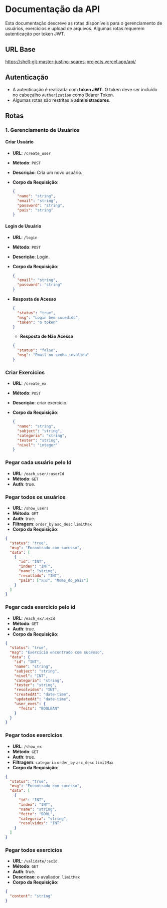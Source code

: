 # Documentação da API

Esta documentação descreve as rotas disponíveis para o gerenciamento de usuários, exercícios e upload de arquivos. Algumas rotas requerem autenticação por token JWT.

## URL Base

https://shell-git-master-justino-soares-projects.vercel.app/api/

## Autenticação

- A autenticação é realizada com **token JWT**. O token deve ser incluído no cabeçalho `Authorization` como Bearer Token.
- Algumas rotas são restritas a **administradores**.

## Rotas

### 1. Gerenciamento de Usuários

#### Criar Usuário

- **URL**: `/create_user`
- **Método**: `POST`
- **Descrição**: Cria um novo usuário.
- **Corpo da Requisição**:

  ```json
  {
    "name": "string",
    "email": "string",
    "password": "string",
    "pais": "string"
  }
  ```

#### Login de Usuário

- **URL**: `/login`
- **Método**: `POST`
- **Descrição**: Login.
- **Corpo da Requisição**:

  ```json
  {
    "email": "string",
    "password": "string"
  }
  ```

- **Resposta de Acesso**

  ```json
  {
    "status": "true",
    "msg": "Login bem sucedido",
    "token": "o token"
  }
  ```

  - **Resposta de Não Acesso**

  ```json
  {
    "status": "false",
    "msg": "Email ou senha inválida"
  }
  ```

### Criar Exercícios

- **URL**: `/create_ex`
- **Método**: `POST`
- **Descrição**: criar exercício.
- **Corpo da Requisição**:

  ```json
  {
    "name": "string",
    "subject": "string",
    "categoria": "string",
    "tester": "string",
    "nivel": "integer"
  }
  ```

### Pegar cada usuário pelo Id

- **URL**: `/each_user/:userId`
- **Método**: `GET`
- **Auth**: true.

### Pegar todos os usuários

- **URL**: `/show_users`
- **Método**: `GET`
- **Auth**: true.
- **Filtragem**: `order_by` `asc_desc` `limitMax`
- **Corpo da Requisição**:

```json
{
  "status": "true",
  "msg": "Encontrado com sucesso",
  "data": [
    {
      "id": "INT",
      "index": "INT",
      "name": "string",
      "resultado": "INT",
      "pais": ["🇦🇴", "Nome_do_pais"]
    }
  ]
}
```

### Pegar cada exercicio pelo id

- **URL**: `/each_ex/:exId`
- **Método**: `GET`
- **Auth**: true.
- **Corpo da Requisição**:

```json
{
  "status": "true",
  "msg": "Exercício encontrado com sucesso",
  "data": {
    "id": "INT",
    "name": "string",
    "subject": "string",
    "nivel": "INT",
    "categoria": "string",
    "tester": "string",
    "resolvidos": "INT",
    "createdAt": "date-time",
    "updatedAt": "date-time",
    "user_exes": {
      "feito": "BOOLEAN"
    }
  }
}
```

### Pegar todos exercicios

- **URL**: `/show_ex`
- **Método**: `GET`
- **Auth**: true.
- **Filtragem**: `categoria` `order_by` `asc_desc` `limitMax`
- **Corpo da Requisição**:

```json
{
  "status": "true",
  "msg": "Encontrado com sucesso",
  "data": [
    {
      "id": "INT",
      "index": "INT",
      "name": "string",
      "feito": "BOOL",
      "categoria": "string",
      "resolvidos": "INT"
    }
  ]
}
```

### Pegar todos exercicios

- **URL**: `/validate/:exId`
- **Método**: `GET`
- **Auth**: true.
- **Descricao**: o avaliador.
  `limitMax`
- **Corpo da Requisição**:

```json
{
  "content": "string"
}
```
